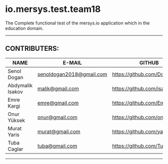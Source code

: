 # io.mersys.test.team18

The Complete functional test of the mersys.io application which in the education domain.

---

## CONTRIBUTERS:

NAME | E-MAIL | GITHUB
--- | --- | ---
Senol Dogan   | senoldogan2018@gmail.com |https://github.com/DoganSenol
Abdymalik Isakov  | malik@gmail.com          |https://github.com/isakov-m
Emre Kargi    | emre@gmail.com           |https://github.com/Emrekrgi
Onur Yüksek   | onur@gmail.com           |https://github.com/onur2220
Murat Yaris   | murat@gmail.com          |https://github.com/yaris404
Tuba Caglar   | tuba@gmail.com           |https://github.com/TubaCaglar

---
